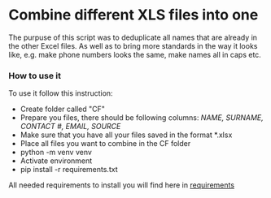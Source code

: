 # Combine different XLS files into one

The purpuse of this script was to deduplicate all names that are already in the
other Excel files. As well as to bring more standards in the way it looks like, 
e.g. make phone numbers looks the same, make names all in caps etc. 

### How to use it
To use it follow this instruction:
* Create folder called "CF"
* Prepare you files, there should be following columns: *NAME, SURNAME, CONTACT #, EMAIL, SOURCE*
* Make sure that you have all your files saved in the format *.xlsx
* Place all files you want to combine in the CF folder
* python -m venv venv
* Activate environment
* pip install -r requirements.txt

All needed requirements to install you will find here in [requirements](/requirements.txt)

